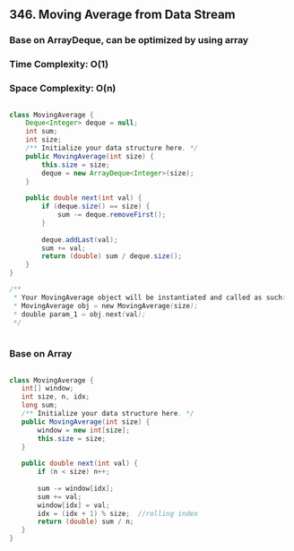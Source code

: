 ## 346. Moving Average from Data Stream ##

### Base on ArrayDeque, can be optimized by using array  ###

### Time Complexity: O(1) ###

### Space Complexity: O(n) ###

```java

class MovingAverage {
    Deque<Integer> deque = null;
    int sum;
    int size;
    /** Initialize your data structure here. */
    public MovingAverage(int size) {
        this.size = size;
        deque = new ArrayDeque<Integer>(size);
    }
    
    public double next(int val) {
        if (deque.size() == size) {
            sum -= deque.removeFirst();                       
        }
        
        deque.addLast(val);                    
        sum += val;
        return (double) sum / deque.size();
    }
}

/**
 * Your MovingAverage object will be instantiated and called as such:
 * MovingAverage obj = new MovingAverage(size);
 * double param_1 = obj.next(val);
 */
 
 ```
 
 ### Base on Array  ###
 
 ```java
 
 class MovingAverage {
    int[] window;
    int size, n, idx;
    long sum;
    /** Initialize your data structure here. */
    public MovingAverage(int size) {
        window = new int[size];
        this.size = size;
    }
    
    public double next(int val) {
        if (n < size) n++;
        
        sum -= window[idx];
        sum += val;
        window[idx] = val;
        idx = (idx + 1) % size;  //rolling index
        return (double) sum / n;
    }
}

```
